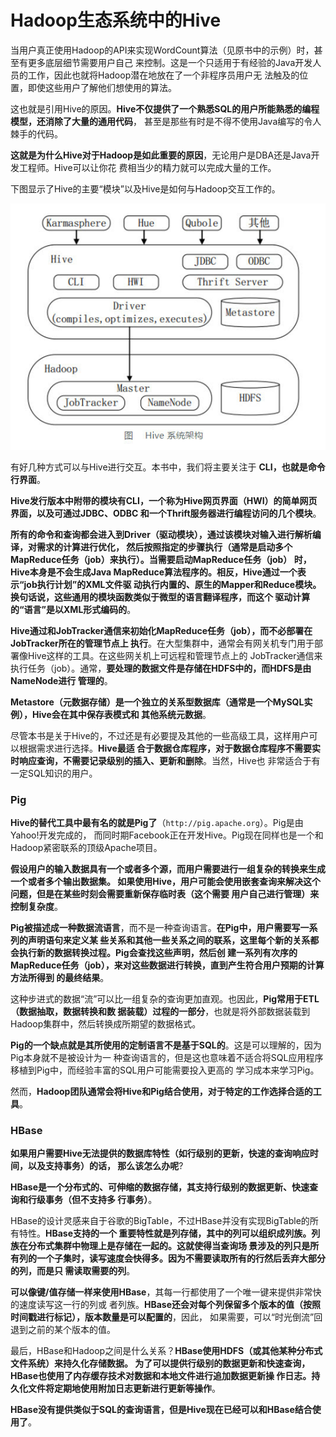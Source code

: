 Hadoop生态系统中的Hive
=================================================================================
当用户真正使用Hadoop的API来实现WordCount算法（见原书中的示例）时，甚至有更多底层细节需要用户自己
来控制。这是一个只适用于有经验的Java开发人员的工作，因此也就将Hadoop潜在地放在了一个非程序员用户无
法触及的位置，即使这些用户了解他们想使用的算法。

这也就是引用Hive的原因。**Hive不仅提供了一个熟悉SQL的用户所能熟悉的编程模型，还消除了大量的通用代码**，
甚至是那些有时是不得不使用Java编写的令人棘手的代码。

**这就是为什么Hive对于Hadoop是如此重要的原因**，无论用户是DBA还是Java开发工程师。Hive可以让你花
费相当少的精力就可以完成大量的工作。

下图显示了Hive的主要“模块”以及Hive是如何与Hadoop交互工作的。

![Hive组成模块](img/p1.jpeg)

有好几种方式可以与Hive进行交互。本书中，我们将主要关注于 **CLI，也就是命令行界面**。

**Hive发行版本中附带的模块有CLI，一个称为Hive网页界面（HWI）的简单网页界面，以及可通过JDBC、ODBC
和一个Thrift服务器进行编程访问的几个模块**。

**所有的命令和查询都会进入到Driver（驱动模块），通过该模块对输入进行解析编译，对需求的计算进行优化，
然后按照指定的步骤执行（通常是启动多个MapReduce任务（job）来执行）。当需要启动MapReduce任务（job）
时，Hive本身是不会生成Java MapReduce算法程序的。相反，Hive通过一个表示“job执行计划”的XML文件驱
动执行内置的、原生的Mapper和Reduce模块。换句话说，这些通用的模块函数类似于微型的语言翻译程序，而这个
驱动计算的“语言”是以XML形式编码的**。

**Hive通过和JobTracker通信来初始化MapReduce任务（job），而不必部署在JobTracker所在的管理节点上
执行**。在大型集群中，通常会有网关机专门用于部署像Hive这样的工具。在这些网关机上可远程和管理节点上的
JobTracker通信来执行任务（job）。通常，**要处理的数据文件是存储在HDFS中的，而HDFS是由NameNode进行
管理的**。

**Metastore（元数据存储）是一个独立的关系型数据库（通常是一个MySQL实例），Hive会在其中保存表模式和
其他系统元数据**。

尽管本书是关于Hive的，不过还是有必要提及其他的一些高级工具，这样用户可以根据需求进行选择。**Hive最适
合于数据仓库程序，对于数据仓库程序不需要实时响应查询，不需要记录级别的插入、更新和删除**。当然，Hive也
非常适合于有一定SQL知识的用户。

### Pig
**Hive的替代工具中最有名的就是Pig了**（`http://pig.apache.org`）。Pig是由Yahoo!开发完成的，
而同时期Facebook正在开发Hive。Pig现在同样也是一个和Hadoop紧密联系的顶级Apache项目。

**假设用户的输入数据具有一个或者多个源，而用户需要进行一组复杂的转换来生成一个或者多个输出数据集。
如果使用Hive，用户可能会使用嵌套查询来解决这个问题，但是在某些时刻会需要重新保存临时表（这个需要
用户自己进行管理）来控制复杂度**。

**Pig被描述成一种数据流语言**，而不是一种查询语言。**在Pig中，用户需要写一系列的声明语句来定义某
些关系和其他一些关系之间的联系，这里每个新的关系都会执行新的数据转换过程。Pig会查找这些声明，然后创
建一系列有次序的MapReduce任务（job），来对这些数据进行转换，直到产生符合用户预期的计算方法所得到
的最终结果**。

这种步进式的数据“流”可以比一组复杂的查询更加直观。也因此，**Pig常用于ETL（数据抽取，数据转换和数
据装载）过程的一部分**，也就是将外部数据装载到Hadoop集群中，然后转换成所期望的数据格式。

**Pig的一个缺点就是其所使用的定制语言不是基于SQL的**。这是可以理解的，因为Pig本身就不是被设计为一
种查询语言的，但是这也意味着不适合将SQL应用程序移植到Pig中，而经验丰富的SQL用户可能需要投入更高的
学习成本来学习Pig。

然而，**Hadoop团队通常会将Hive和Pig结合使用，对于特定的工作选择合适的工具**。

### HBase
**如果用户需要Hive无法提供的数据库特性（如行级别的更新，快速的查询响应时间，以及支持事务）的话，
那么该怎么办呢**?

**HBase是一个分布式的、可伸缩的数据存储，其支持行级别的数据更新、快速查询和行级事务（但不支持多
行事务）**。

HBase的设计灵感来自于谷歌的BigTable，不过HBase并没有实现BigTable的所有特性。**HBase支持的一个
重要特性就是列存储，其中的列可以组织成列族。列族在分布式集群中物理上是存储在一起的。这就使得当查询场
景涉及的列只是所有列的一个子集时，读写速度会快得多。因为不需要读取所有的行然后丢弃大部分的列，而是只
需读取需要的列**。

**可以像键/值存储一样来使用HBase**，其每一行都使用了一个唯一键来提供非常快的速度读写这一行的列或
者列族。**HBase还会对每个列保留多个版本的值（按照时间戳进行标记），版本数量是可以配置的**，因此，
如果需要，可以“时光倒流”回退到之前的某个版本的值。

最后，HBase和Hadoop之间是什么关系？**HBase使用HDFS（或其他某种分布式文件系统）来持久化存储数据。
为了可以提供行级别的数据更新和快速查询，HBase也使用了内存缓存技术对数据和本地文件进行追加数据更新操
作日志。持久化文件将定期地使用附加日志更新进行更新等操作**。

**HBase没有提供类似于SQL的查询语言，但是Hive现在已经可以和HBase结合使用了**。
